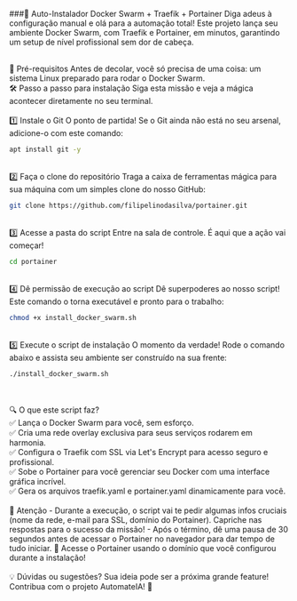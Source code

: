 ###🚀 Auto-Instalador Docker Swarm + Traefik + Portainer
Diga adeus à configuração manual e olá para a automação total! Este projeto lança seu ambiente Docker Swarm, com Traefik e Portainer, em minutos, garantindo um setup de nível profissional sem dor de cabeça.

<br>
📌 Pré-requisitos
Antes de decolar, você só precisa de uma coisa: um sistema Linux preparado para rodar o Docker Swarm.

<br>
🛠️ Passo a passo para instalação
Siga esta missão e veja a mágica acontecer diretamente no seu terminal.

<br>
<br>
1️⃣ Instale o Git
O ponto de partida! Se o Git ainda não está no seu arsenal, adicione-o com este comando:

```bash
apt install git -y
```

<br>
2️⃣ Faça o clone do repositório
Traga a caixa de ferramentas mágica para sua máquina com um simples clone do nosso GitHub:

```bash
git clone https://github.com/filipelinodasilva/portainer.git
```

<br>
3️⃣ Acesse a pasta do script
Entre na sala de controle. É aqui que a ação vai começar!

```bash
cd portainer
```

<br>
4️⃣ Dê permissão de execução ao script
Dê superpoderes ao nosso script! Este comando o torna executável e pronto para o trabalho:

```bash
chmod +x install_docker_swarm.sh
```

<br>
5️⃣ Execute o script de instalação
O momento da verdade! Rode o comando abaixo e assista seu ambiente ser construído na sua frente:

```bash
./install_docker_swarm.sh
```

<br>
<br>
🔍 O que este script faz?
<br>✅ Lança o Docker Swarm para você, sem esforço.
<br>✅ Cria uma rede overlay exclusiva para seus serviços rodarem em harmonia.
<br>✅ Configura o Traefik com SSL via Let's Encrypt para acesso seguro e profissional.
<br>✅ Sobe o Portainer para você gerenciar seu Docker com uma interface gráfica incrível.
<br>✅ Gera os arquivos traefik.yaml e portainer.yaml dinamicamente para você.

<br>
<br>
📢 Atenção
- Durante a execução, o script vai te pedir algumas infos cruciais (nome da rede, e-mail para SSL, domínio do Portainer). Capriche nas respostas para o sucesso da missão!
- Após o término, dê uma pausa de 30 segundos antes de acessar o Portainer no navegador para dar tempo de tudo iniciar.
🔗 Acesse o Portainer usando o domínio que você configurou durante a instalação!

<br>
<br>
💡 Dúvidas ou sugestões?
Sua ideia pode ser a próxima grande feature! Contribua com o projeto AutomateIA! 🚀
